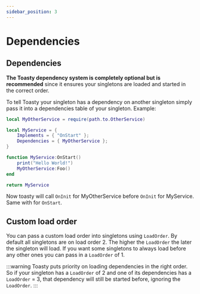 ```yaml
---
sidebar_position: 3
---
```


# Dependencies

## Dependencies

**The Toasty dependency system is completely optional but is recommended** since it ensures your singletons are loaded and started in the correct order.

To tell Toasty your singleton has a dependency on another singleton simply pass it into a dependencies table of your singleton. Example:

```lua
local MyOtherService = require(path.to.OtherService)

local MyService = {
	Implements = { "OnStart" };
	Dependencies = { MyOtherService };
}

function MyService:OnStart()
	print("Hello World!")
	MyOtherService:Foo()
end

return MyService
```

Now toasty will call `OnInit` for MyOtherService before `OnInit` for MyService. Same with for `OnStart`. 

## Custom load order

You can pass a custom load order into singletons using `LoadOrder`. By default all singletons are on load order 2. The higher the `LoadOrder` the later the singleton will load. If you want some singletons to always load before any other ones you can pass in a `LoadOrder` of 1.

:::warning
Toasty puts priority on loading dependencies in the right order. So if your singleton has a `LoadOrder` of 2 and one of its dependencies has a `LoadOrder` = 3, that dependency will still be started before, ignoring the `LoadOrder`.
:::